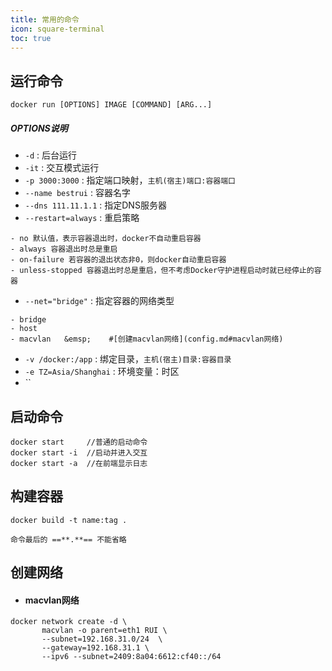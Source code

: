 ```yaml
---
title: 常用的命令
icon: square-terminal
toc: true
---
```

## 运行命令
```docker
docker run [OPTIONS] IMAGE [COMMAND] [ARG...]
```
#####  OPTIONS说明
- `-d` : 后台运行
- `-it` : 交互模式运行
- `-p 3000:3000` : 指定端口映射，`主机(宿主)端口:容器端口`
- `--name bestrui` : 容器名字
- `--dns 111.11.1.1` : 指定DNS服务器
- `--restart=always` : 重启策略
```` tip 重启策略
- no 默认值，表示容器退出时，docker不自动重启容器
- always 容器退出时总是重启
- on-failure 若容器的退出状态非0，则docker自动重启容器
- unless-stopped 容器退出时总是重启，但不考虑Docker守护进程启动时就已经停止的容器
````
- `--net="bridge"` : 指定容器的网络类型
```` tip  网络类型
- bridge
- host
- macvlan   &emsp;    #[创建macvlan网络](config.md#macvlan网络)
````
- `-v /docker:/app` : 绑定目录，`主机(宿主)目录:容器目录` 
- `-e TZ=Asia/Shanghai` : 环境变量：时区
- ``

## 启动命令
```docker
docker start     //普通的启动命令
docker start -i  //启动并进入交互
docker start -a  //在前端显示日志
```

## 构建容器
```docker
docker build -t name:tag .
```



````tip 提示
命令最后的 ==**.**== 不能省略
````

## 创建网络
- #### macvlan网络
```docker
docker network create -d \
       macvlan -o parent=eth1 RUI \
       --subnet=192.168.31.0/24  \
       --gateway=192.168.31.1 \
       --ipv6 --subnet=2409:8a04:6612:cf40::/64
```
